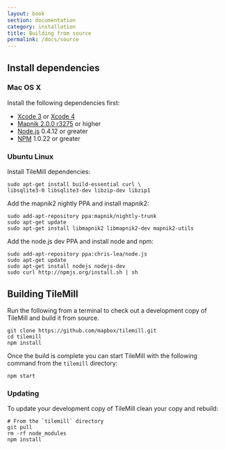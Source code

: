 ```yaml
---
layout: book
section: documentation
category: installation
title: Building from source
permalink: /docs/source
---
```

## Install dependencies

### Mac OS X

Install the following dependencies first:

- [Xcode 3](https://connect.apple.com/cgi-bin/WebObjects/MemberSite.woa/wa/getSoftware?bundleID=20792) or [Xcode 4](http://itunes.apple.com/us/app/xcode/id448457090?mt=12)
- [Mapnik 2.0.0 r3275](http://trac.mapnik.org/wiki/Mapnik2) or higher
- [Node.js][node] 0.4.12 or greater
- [NPM][npm] 1.0.22 or greater

### Ubuntu Linux

Install TileMill dependencies:

    sudo apt-get install build-essential curl \
    libsqlite3-0 libsqlite3-dev libzip-dev libzip1

Add the mapnik2 nightly PPA and install mapnik2:

    sudo add-apt-repository ppa:mapnik/nightly-trunk
    sudo apt-get update
    sudo apt-get install libmapnik2 libmapnik2-dev mapnik2-utils

Add the node.js dev PPA and install node and npm:

    sudo add-apt-repository ppa:chris-lea/node.js
    sudo apt-get update
    sudo apt-get install nodejs nodejs-dev
    sudo curl http://npmjs.org/install.sh | sh

## Building TileMill

Run the following from a terminal to check out a development copy of TileMill and build it from source.

    git clone https://github.com/mapbox/tilemill.git
    cd tilemill
    npm install

Once the build is complete you can start TileMill with the following command from the `tilemill` directory:

    npm start

### Updating

To update your development copy of TileMill clean your copy and rebuild:

    # From the `tilemill` directory
    git pull
    rm -rf node_modules
    npm install

[mapnik]:http://www.mapnik.org
[xcode]:http://developer.apple.com/technologies/tools/xcode.html
[issues]:https://github.com/mapbox/tilemill/issues
[support]:http://support.mapbox.com/kb/tilemill/where-can-i-get-help-with-tilemill
[node]:https://github.com/joyent/node/wiki/Installation
[npm]:http://npmjs.org/
